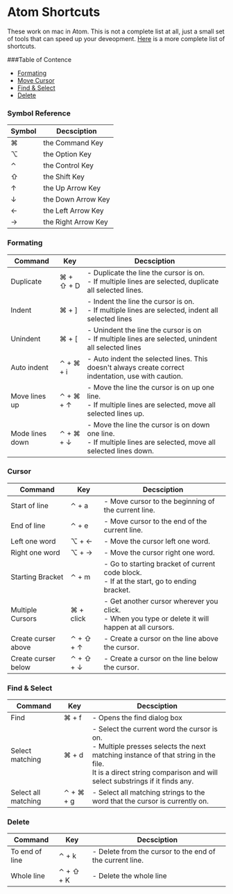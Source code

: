 # Atom Shortcuts
These work on mac in Atom. This is not a complete list at all, just a small set of tools that can speed up your deveopment. [Here](https://github.com/nwinkler/atom-keyboard-shortcuts) is a more complete list of shortcuts.

###Table of Contence
* [Formating](#formating)
* [Move Cursor](#cursor)
* [Find & Select](#find--select)
* [Delete](#delete)

### Symbol Reference
| Symbol       | Decsciption             |
| ------------ | ----------------------- | 
| &#x2318;     | the Command Key			 |
| &#x2325;     | the Option Key          |
| &#x2303;     | the Control Key         |
| &#x21E7;     | the Shift Key           |
| &#x2191;     | the Up Arrow Key        |
| &#x2193;     | the Down Arrow Key      |
| &#x2190;     | the Left Arrow Key      |
| &#x2192;     | the Right Arrow Key     |


### Formating
| Command         | Key                            | Decsciption |
| --------------- | ------------------------------ | ----------- |
| Duplicate       | &#x2318; + &#x21E7; + D        | - Duplicate the line the cursor is on. <br> - If multiple lines are selected, duplicate all selected lines. |
| Indent          | &#x2318; + ]                   | - Indent the line the cursor is on. <br> - If multiple lines are selected, indent all selected lines |
| Unindent        | &#x2318; + [                   | - Unindent the line the cursor is on <br> - If multiple lines are selected, unindent all selected lines |
| Auto indent     | &#x2303; + &#x2318; + i        | - Auto indent the selected lines. This doesn't always create correct indentation, use with caution. |
| Move lines up   | &#x2303; + &#x2318; + &#x2191; | - Move the line the cursor is on up one line. <br> - If multiple lines are selected, move all selected lines up. |
| Mode lines down | &#x2303; + &#x2318; + &#x2193; | - Move the line the cursor is on down one line. <br> - If multiple lines are selected, move all selected lines down.

### Cursor 
| Command             | Key                            | Decsciption |
| ------------------- | ------------------------------ | ------------|
| Start of line       | &#x2303; + a                   | - Move cursor to the beginning of the current line. |
| End of line         | &#x2303; + e                   | - Move cursor to the end of the current line.
| Left one word       | &#x2325; + &#x2190;            | - Move the cursor left one word.  |
| Right one word      | &#x2325; + &#x2192;            | - Move the cursor right one word. |
| Starting Bracket    | &#x2303; + m                   | - Go to starting bracket of current code block. <br> - If at the start, go to ending bracket. |
| Multiple Cursors    | &#x2318; + click               | - Get another cursor wherever you click. <br> - When you type or delete it will happen at all cursors. |
| Create curser above | &#x2303; + &#x21E7; + &#x2191; | - Create a cursor on the line above the cursor. |
| Create curser below | &#x2303; + &#x21E7; + &#x2193; | - Create a cursor on the line below the cursor. |

### Find & Select
| Command             | Key                     | Decsciption |
| ------------------- | ----------------------- |-------------|
| Find	               | &#x2318; + f            | - Opens the find dialog box |
| Select matching     | &#x2318; + d            | - Select the current word the cursor is on. <br> - Multiple presses selects the next matching instance of that string in the file. <br>It is a direct string comparison and will select substrings if it finds any. |
| Select all matching | &#x2303; + &#x2318; + g | - Select all matching strings to the word that the cursor is currently on. |

### Delete
| Command        | Key                     | Decsciption |
| -------------- | ----------------------- |-------------|
| To end of line | &#x2303; + k            | - Delete from the cursor to the end of the current line. |
| Whole line     | &#x2303; + &#x21E7; + K | - Delete the whole line |

